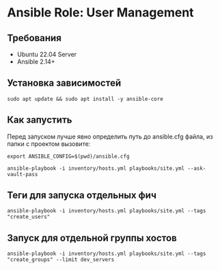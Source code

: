 # Ansible Role: User Management

## Требования
- Ubuntu 22.04 Server
- Ansible 2.14+


## Установка зависимостей
```shell
sudo apt update && sudo apt install -y ansible-core
```

## Как запустить

Перед запуском лучше явно определить путь до ansible.cfg файла, из папки с проектом вызовите:
```shell
export ANSIBLE_CONFIG=$(pwd)/ansible.cfg
```

```shell
ansible-playbook -i inventory/hosts.yml playbooks/site.yml --ask-vault-pass
```


## Теги для запуска отдельных фич
```shell
ansible-playbook -i inventory/hosts.yml playbooks/site.yml --tags "create_users"
```

## Запуск для отдельной группы хостов
```shell
ansible-playbook -i inventory/hosts.yml playbooks/site.yml --tags "create_groups" --limit dev_servers
```
